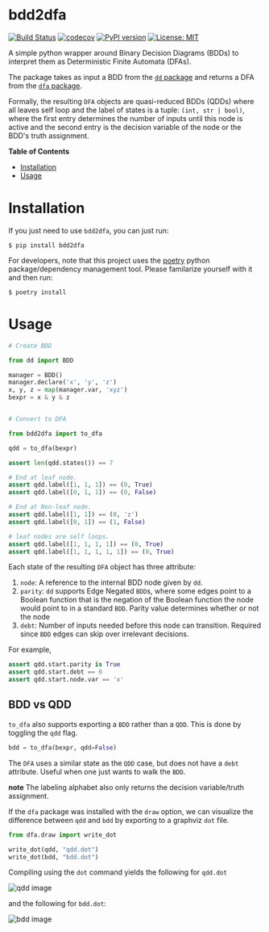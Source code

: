 # bdd2dfa

[![Build Status](https://cloud.drone.io/api/badges/mvcisback/bdd2dfa/status.svg)](https://cloud.drone.io/mvcisback/bdd2dfa)
[![codecov](https://codecov.io/gh/mvcisback/bdd2dfa/branch/master/graph/badge.svg)](https://codecov.io/gh/mvcisback/bdd2dfa)
[![PyPI version](https://badge.fury.io/py/bdd2dfa.svg)](https://badge.fury.io/py/bdd2dfa)
[![License: MIT](https://img.shields.io/badge/License-MIT-yellow.svg)](https://opensource.org/licenses/MIT)

A simple python wrapper around Binary Decision Diagrams (BDDs) to interpret them
as Deterministic Finite Automata (DFAs).

The package takes as input a BDD from the [`dd` package](https://github.com/tulip-control/dd)
and returns a DFA from the [`dfa` package](https://github.com/mvcisback/dfa).

Formally, the resulting `DFA` objects are quasi-reduced BDDs (QDDs)
where all leaves self loop and the label of states is a tuple: `(int, str | bool)`, where the first entry determines the number of inputs until this node is active and the second entry is the decision variable of the node or the BDD's truth assignment.


<!-- markdown-toc start - Don't edit this section. Run M-x markdown-toc-generate-toc again -->
**Table of Contents**

- [Installation](#installation)
- [Usage](#usage)

<!-- markdown-toc end -->

# Installation

If you just need to use `bdd2dfa`, you can just run:

`$ pip install bdd2dfa`

For developers, note that this project uses the
[poetry](https://poetry.eustace.io/) python package/dependency
management tool. Please familarize yourself with it and then
run:

`$ poetry install`

# Usage

```python
# Create BDD

from dd import BDD

manager = BDD()
manager.declare('x', 'y', 'z')
x, y, z = map(manager.var, 'xyz')
bexpr = x & y & z


# Convert to DFA

from bdd2dfa import to_dfa

qdd = to_dfa(bexpr)

assert len(qdd.states()) == 7

# End at leaf node.
assert qdd.label([1, 1, 1]) == (0, True)
assert qdd.label([0, 1, 1]) == (0, False)

# End at Non-leaf node.
assert qdd.label([1, 1]) == (0, 'z')
assert qdd.label([0, 1]) == (1, False)

# leaf nodes are self loops.
assert qdd.label([1, 1, 1, 1]) == (0, True)
assert qdd.label([1, 1, 1, 1, 1]) == (0, True)
```

Each state of the resulting `DFA` object has three attribute:

1. `node`: A reference to the internal BDD node given by `dd`.
1. `parity`: `dd` supports Edge Negated `BDD`s, where some edges point
   to a Boolean function that is the negation of the Boolean function
   the node would point to in a standard `BDD`. Parity value determines
   whether or not the node 
1. `debt`: Number of inputs needed before this node can
   transition. Required since `BDD` edges can skip over irrelevant
   decisions.

For example,
```python
assert qdd.start.parity is True
assert qdd.start.debt == 0
assert qdd.start.node.var == 'x'
```

## BDD vs QDD

`to_dfa` also supports exporting a `BDD` rather than a `QDD`. This is done
by toggling the `qdd` flag.

```python
bdd = to_dfa(bexpr, qdd=False)
```

The `DFA` uses a similar state as the `QDD` case, but does not have a
`debt` attribute. Useful when one just wants to walk the `BDD`. 

**note** The labeling alphabet also only returns the decision variable/truth assignment.

If the `dfa` package was installed with the `draw` option, we can
visualize the difference between `qdd` and `bdd` by exporting to a
graphviz `dot` file.

```python
from dfa.draw import write_dot

write_dot(qdd, "qdd.dot")
write_dot(bdd, "bdd.dot")
```

Compiling using the `dot` command yields the following for `qdd.dot`

![qdd image](assets/qdd.svg)

and the following for `bdd.dot`:

![bdd image](assets/bdd.svg)
